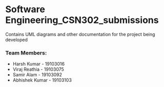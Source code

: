 # Software Engineering_CSN302_submissions
Contains UML diagrams and other documentation for the project being developed

### Team Members:

- Harsh Kumar - 19103016
- Viraj Reathia - 19103075
- Samir Alam - 19103092
- Abhishek Kumar - 19103103
